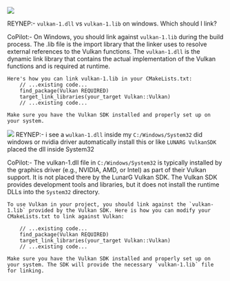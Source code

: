 ![](2.Jan10_Task2_S1.png)

REYNEP:- `vulkan-1.dll` vs `vulkan-1.lib` on windows. Which should I link?

CoPilot:- 
    On Windows, you should link against `vulkan-1.lib` during the build process. The .lib file is the import library that the linker uses to resolve external references to the Vulkan functions. The `vulkan-1.dll` is the dynamic link library that contains the actual implementation of the Vulkan functions and is required at runtime.

    Here's how you can link vulkan-1.lib in your CMakeLists.txt:
        // ...existing code...
        find_package(Vulkan REQUIRED)
        target_link_libraries(your_target Vulkan::Vulkan)
        // ...existing code...

    Make sure you have the Vulkan SDK installed and properly set up on your system.


 
![](2.Jan10_Task2_S2.png)
REYNEP:- 
    i see a `wulkan-1.dll` inside my `C:/Windows/System32`
    did windows or nvidia driver automatically install this or like `LUNARG VulkanSDK` placed the dll inside System32

CoPilot:-
    The vulkan-1.dll file in `C:/Windows/System32` is typically installed by the graphics driver (e.g., NVIDIA, AMD, or Intel) as part of their Vulkan support. It is not placed there by the LunarG Vulkan SDK. The Vulkan SDK provides development tools and libraries, but it does not install the runtime DLLs into the `System32` directory.

    To use Vulkan in your project, you should link against the `vulkan-1.lib` provided by the Vulkan SDK. Here is how you can modify your CMakeLists.txt to link against Vulkan:

        // ...existing code...
        find_package(Vulkan REQUIRED)
        target_link_libraries(your_target Vulkan::Vulkan)
        // ...existing code...

    Make sure you have the Vulkan SDK installed and properly set up on your system. The SDK will provide the necessary `vulkan-1.lib` file for linking.